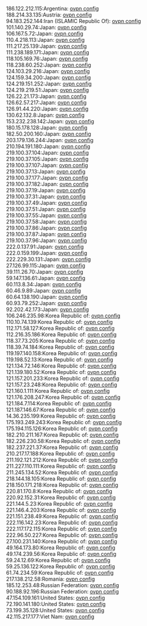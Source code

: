 186.122.212.115:Argentina: [ovpn config](vpn/186_122_212_115.ovpn)  
188.214.33.135:Austria: [ovpn config](vpn/188_214_33_135.ovpn)  
94.183.252.144:Iran (ISLAMIC Republic Of): [ovpn config](vpn/94_183_252_144.ovpn)  
101.140.29.74:Japan: [ovpn config](vpn/101_140_29_74.ovpn)  
106.167.5.72:Japan: [ovpn config](vpn/106_167_5_72.ovpn)  
110.4.218.113:Japan: [ovpn config](vpn/110_4_218_113.ovpn)  
111.217.25.139:Japan: [ovpn config](vpn/111_217_25_139.ovpn)  
111.238.189.171:Japan: [ovpn config](vpn/111_238_189_171.ovpn)  
118.105.169.76:Japan: [ovpn config](vpn/118_105_169_76.ovpn)  
118.238.60.252:Japan: [ovpn config](vpn/118_238_60_252.ovpn)  
124.103.29.216:Japan: [ovpn config](vpn/124_103_29_216.ovpn)  
124.159.34.200:Japan: [ovpn config](vpn/124_159_34_200.ovpn)  
124.219.151.252:Japan: [ovpn config](vpn/124_219_151_252.ovpn)  
124.219.219.51:Japan: [ovpn config](vpn/124_219_219_51.ovpn)  
126.22.21.173:Japan: [ovpn config](vpn/126_22_21_173.ovpn)  
126.62.57.217:Japan: [ovpn config](vpn/126_62_57_217.ovpn)  
126.91.44.220:Japan: [ovpn config](vpn/126_91_44_220.ovpn)  
130.62.132.8:Japan: [ovpn config](vpn/130_62_132_8.ovpn)  
153.232.238.142:Japan: [ovpn config](vpn/153_232_238_142.ovpn)  
180.15.178.128:Japan: [ovpn config](vpn/180_15_178_128.ovpn)  
182.50.200.160:Japan: [ovpn config](vpn/182_50_200_160.ovpn)  
203.179.136.244:Japan: [ovpn config](vpn/203_179_136_244.ovpn)  
210.194.191.180:Japan: [ovpn config](vpn/210_194_191_180.ovpn)  
219.100.37.104:Japan: [ovpn config](vpn/219_100_37_104.ovpn)  
219.100.37.105:Japan: [ovpn config](vpn/219_100_37_105.ovpn)  
219.100.37.107:Japan: [ovpn config](vpn/219_100_37_107.ovpn)  
219.100.37.13:Japan: [ovpn config](vpn/219_100_37_13.ovpn)  
219.100.37.177:Japan: [ovpn config](vpn/219_100_37_177.ovpn)  
219.100.37.182:Japan: [ovpn config](vpn/219_100_37_182.ovpn)  
219.100.37.19:Japan: [ovpn config](vpn/219_100_37_19.ovpn)  
219.100.37.31:Japan: [ovpn config](vpn/219_100_37_31.ovpn)  
219.100.37.49:Japan: [ovpn config](vpn/219_100_37_49.ovpn)  
219.100.37.51:Japan: [ovpn config](vpn/219_100_37_51.ovpn)  
219.100.37.55:Japan: [ovpn config](vpn/219_100_37_55.ovpn)  
219.100.37.58:Japan: [ovpn config](vpn/219_100_37_58.ovpn)  
219.100.37.86:Japan: [ovpn config](vpn/219_100_37_86.ovpn)  
219.100.37.87:Japan: [ovpn config](vpn/219_100_37_87.ovpn)  
219.100.37.96:Japan: [ovpn config](vpn/219_100_37_96.ovpn)  
222.0.137.91:Japan: [ovpn config](vpn/222_0_137_91.ovpn)  
222.0.159.199:Japan: [ovpn config](vpn/222_0_159_199.ovpn)  
222.229.30.131:Japan: [ovpn config](vpn/222_229_30_131.ovpn)  
27.126.99.115:Japan: [ovpn config](vpn/27_126_99_115.ovpn)  
39.111.26.70:Japan: [ovpn config](vpn/39_111_26_70.ovpn)  
59.147.136.61:Japan: [ovpn config](vpn/59_147_136_61.ovpn)  
60.113.8.34:Japan: [ovpn config](vpn/60_113_8_34.ovpn)  
60.46.9.89:Japan: [ovpn config](vpn/60_46_9_89.ovpn)  
60.64.138.190:Japan: [ovpn config](vpn/60_64_138_190.ovpn)  
60.93.79.252:Japan: [ovpn config](vpn/60_93_79_252.ovpn)  
92.202.42.173:Japan: [ovpn config](vpn/92_202_42_173.ovpn)  
106.246.235.98:Korea Republic of: [ovpn config](vpn/106_246_235_98.ovpn)  
110.10.74.139:Korea Republic of: [ovpn config](vpn/110_10_74_139.ovpn)  
112.171.58.127:Korea Republic of: [ovpn config](vpn/112_171_58_127.ovpn)  
112.216.35.186:Korea Republic of: [ovpn config](vpn/112_216_35_186.ovpn)  
118.37.73.205:Korea Republic of: [ovpn config](vpn/118_37_73_205.ovpn)  
118.39.74.184:Korea Republic of: [ovpn config](vpn/118_39_74_184.ovpn)  
119.197.140.158:Korea Republic of: [ovpn config](vpn/119_197_140_158.ovpn)  
119.198.52.13:Korea Republic of: [ovpn config](vpn/119_198_52_13.ovpn)  
121.134.72.146:Korea Republic of: [ovpn config](vpn/121_134_72_146.ovpn)  
121.139.180.52:Korea Republic of: [ovpn config](vpn/121_139_180_52.ovpn)  
121.157.201.233:Korea Republic of: [ovpn config](vpn/121_157_201_233.ovpn)  
121.157.23.248:Korea Republic of: [ovpn config](vpn/121_157_23_248.ovpn)  
121.160.1.111:Korea Republic of: [ovpn config](vpn/121_160_1_111.ovpn)  
121.176.208.247:Korea Republic of: [ovpn config](vpn/121_176_208_247.ovpn)  
121.184.7.114:Korea Republic of: [ovpn config](vpn/121_184_7_114.ovpn)  
121.187.146.67:Korea Republic of: [ovpn config](vpn/121_187_146_67.ovpn)  
14.36.235.199:Korea Republic of: [ovpn config](vpn/14_36_235_199.ovpn)  
175.193.249.243:Korea Republic of: [ovpn config](vpn/175_193_249_243.ovpn)  
175.194.115.126:Korea Republic of: [ovpn config](vpn/175_194_115_126.ovpn)  
182.210.211.167:Korea Republic of: [ovpn config](vpn/182_210_211_167.ovpn)  
182.226.230.58:Korea Republic of: [ovpn config](vpn/182_226_230_58.ovpn)  
182.237.221.37:Korea Republic of: [ovpn config](vpn/182_237_221_37.ovpn)  
210.217.17.188:Korea Republic of: [ovpn config](vpn/210_217_17_188.ovpn)  
211.192.121.212:Korea Republic of: [ovpn config](vpn/211_192_121_212.ovpn)  
211.227.110.111:Korea Republic of: [ovpn config](vpn/211_227_110_111.ovpn)  
211.245.134.52:Korea Republic of: [ovpn config](vpn/211_245_134_52.ovpn)  
218.144.18.105:Korea Republic of: [ovpn config](vpn/218_144_18_105.ovpn)  
218.150.171.218:Korea Republic of: [ovpn config](vpn/218_150_171_218.ovpn)  
220.81.170.8:Korea Republic of: [ovpn config](vpn/220_81_170_8.ovpn)  
220.92.152.31:Korea Republic of: [ovpn config](vpn/220_92_152_31.ovpn)  
221.144.5.23:Korea Republic of: [ovpn config](vpn/221_144_5_23.ovpn)  
221.146.4.203:Korea Republic of: [ovpn config](vpn/221_146_4_203.ovpn)  
221.151.238.49:Korea Republic of: [ovpn config](vpn/221_151_238_49.ovpn)  
222.116.142.23:Korea Republic of: [ovpn config](vpn/222_116_142_23.ovpn)  
222.117.172.115:Korea Republic of: [ovpn config](vpn/222_117_172_115.ovpn)  
222.96.50.227:Korea Republic of: [ovpn config](vpn/222_96_50_227.ovpn)  
27.100.231.140:Korea Republic of: [ovpn config](vpn/27_100_231_140.ovpn)  
49.164.173.80:Korea Republic of: [ovpn config](vpn/49_164_173_80.ovpn)  
49.174.239.56:Korea Republic of: [ovpn config](vpn/49_174_239_56.ovpn)  
59.24.12.69:Korea Republic of: [ovpn config](vpn/59_24_12_69.ovpn)  
59.25.136.122:Korea Republic of: [ovpn config](vpn/59_25_136_122.ovpn)  
61.74.234.59:Korea Republic of: [ovpn config](vpn/61_74_234_59.ovpn)  
217.138.212.58:Romania: [ovpn config](vpn/217_138_212_58.ovpn)  
185.12.253.48:Russian Federation: [ovpn config](vpn/185_12_253_48.ovpn)  
90.188.92.196:Russian Federation: [ovpn config](vpn/90_188_92_196.ovpn)  
47.154.109.161:United States: [ovpn config](vpn/47_154_109_161.ovpn)  
72.190.141.180:United States: [ovpn config](vpn/72_190_141_180.ovpn)  
73.199.35.128:United States: [ovpn config](vpn/73_199_35_128.ovpn)  
42.115.217.177:Viet Nam: [ovpn config](vpn/42_115_217_177.ovpn)  
